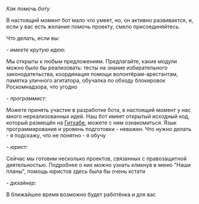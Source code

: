 *Как помочь боту*

В настоящий момент бот мало что умеет, но, он активно развивается, и, если у вас есть желание помочь проекту, смело присоединяйтесь.

Что делать, если вы:

*- имеете крутую идею:*

Мы открыты к любым предложениям. Предлагайте, какие модули можно было бы реализовать: тесты на знание избирательного законодательства, координация помощи волонтёрам-арестантам, памятка уличного агитатора, обучалка по обходу блокировок Роскомнадзора, что угодно

*- программист:*

Можете принять участие в разработке бота, в настоящий момент у нас много нереализованных идей. Наш бот имеет открытый исходный код, который размещён на [Гитхабе](https://github.com/azat-io/kazan-cat), можете с ним ознакомиться. Язык программирования и уровень подготовки - неважен. Что нужно делать - я подскажу, что не понятно - я обучу

*- юрист:*

Сейчас мы готовим несколько проектов, связанных с правозащитной деятельностью. Подробнее о них можно узнать кликнув в меню "Наши планы", помощь юристов здесь была бы очень кстати

*- дизайнер:*

В ближайшее время возможно будет работёнка и для вас
